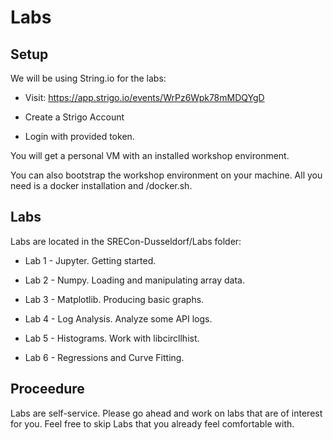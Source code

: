 # Labs

## Setup

We will be using String.io for the labs:

* Visit: https://app.strigo.io/events/WrPz6Wpk78mMDQYgD

* Create a Strigo Account

* Login with provided token.

You will get a personal VM with an installed workshop environment.

You can also bootstrap the workshop environment on your machine.
All you need is a docker installation and /docker.sh.

## Labs

Labs are located in the SRECon-Dusseldorf/Labs folder:

* Lab 1 - Jupyter. Getting started.

* Lab 2 - Numpy. Loading and manipulating array data.

* Lab 3 - Matplotlib. Producing basic graphs.

* Lab 4 - Log Analysis. Analyze some API logs.

* Lab 5 - Histograms. Work with libcircllhist.

* Lab 6 - Regressions and Curve Fitting.

## Proceedure

Labs are self-service.
Please go ahead and work on labs that are of interest for you.
Feel free to skip Labs that you already feel comfortable with.
